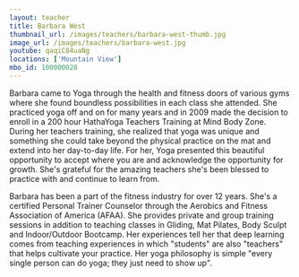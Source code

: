 ```yaml
---
layout: teacher
title: Barbara West
thumbnail_url: /images/teachers/barbara-west-thumb.jpg
image_url: /images/teachers/barbara-west.jpg
youtube: qaqiC84uaNg
locations: ['Mountain View']
mbo_id: 100000028
---
```


Barbara came to Yoga through the health and fitness doors of various gyms where she found boundless possibilities in each class she attended. She practiced yoga off and on for many years and in 2009 made the decision to enroll in a 200 hour HathaYoga Teachers Training at Mind Body Zone. During her teachers training, she realized that yoga was unique and something she could take beyond the physical practice on the mat and extend into her day-to-day life. For her, Yoga presented this beautiful opportunity to accept where you are and acknowledge the opportunity for growth. She's grateful for the amazing teachers she's been blessed to practice with and continue to learn from.

Barbara has been a part of the fitness industry for over 12 years. She's a certified Personal Trainer Counselor through the Aerobics and Fitness Association of America (AFAA). She provides private and group training sessions in addition to teaching classes in Gliding, Mat Pilates, Body Sculpt and Indoor/Outdoor Bootcamp. Her experiences tell her that deep learning comes from teaching experiences in which "students" are also "teachers" that helps cultivate your practice. Her yoga philosophy is simple "every single person can do yoga; they just need to show up".